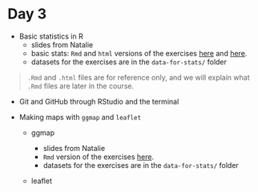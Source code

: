# Day 3

- Basic statistics in R
    - slides from Natalie
    - basic stats: `Rmd` and `html` versions of the exercises [here](https://github.com/NHM-STARS/materials18/blob/master/day3/03_basic-stats.Rmd) and [here](https://rawgit.com/NHM-STARS/materials18/master/day3/03_basic-stats.html). 
    - datasets for the exercises are in the `data-for-stats/` folder

> `.Rmd` and `.html` files are for reference only, and we will explain what `.Rmd` files are later in the course. 

- Git and GitHub through RStudio and the terminal

- Making maps with `ggmap` and `leaflet`

    - ggmap
        - slides from Natalie
        - `Rmd` version of the exercises [here](https://github.com/NHM-STARS/materials18/blob/master/day3/04_ggmap-basics.Rmd). 
        - datasets for the exercises are in the `data-for-stats/` folder

    - leaflet